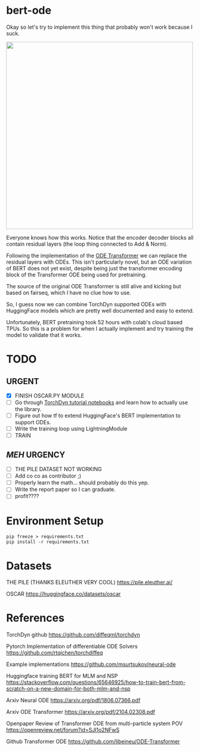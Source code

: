# bert-ode

Okay so let's try to implement this thing that probably won't work because I suck.

<img src="https://machinelearningmastery.com/wp-content/uploads/2021/08/attention_research_1.png" width="500">

Everyone knows how this works. Notice that the encoder decoder blocks all contain residual layers (the loop thing connected to Add & Norm).

Following the implementation of the [ODE Transformer](https://arxiv.org/pdf/2104.02308.pdf) we can replace the residual layers with ODEs. This isn't particularly novel, but an ODE variation of BERT does not yet exist, despite being just the transformer encoding block of the Transformer ODE being used for pretraining.

The source of the original ODE Transformer is still alive and kicking but based on fairseq, which I have no clue how to use.

So, I guess now we can combine TorchDyn supported ODEs with HuggingFace models which are pretty well documented and easy to extend.

Unfortunately, BERT pretraining took 52 hours with colab's cloud based TPUs. So this is a problem for when I actually implement and try training the model to validate that it works.

# TODO

## URGENT
- [x] FINISH OSCAR.PY MODULE
- [ ] Go through [TorchDyn tutorial notebooks](https://github.com/DiffEqML/torchdyn/tree/master/tutorials) and learn how to actually use the library.
- [ ] Figure out how tf to extend HuggingFace's BERT implementation to support ODEs.
- [ ] Write the training loop using LightningModule
- [ ] TRAIN

## _MEH_ URGENCY
- [ ] THE PILE DATASET NOT WORKING
- [ ] Add co co as contributor ;)
- [ ] Properly learn the math... should probably do this yep.
- [ ] Write the report paper so I can graduate.
- [ ] profit????

# Environment Setup
```
pip freeze > requirements.txt
pip install -r requirements.txt
```

# Datasets

THE PILE (THANKS ELEUTHER VERY COOL) https://pile.eleuther.ai/

OSCAR https://huggingface.co/datasets/oscar

# References

TorchDyn github https://github.com/diffeqml/torchdyn

Pytorch Implementation of differentiable ODE Solvers https://github.com/rtqichen/torchdiffeq

Example implementations https://github.com/msurtsukov/neural-ode

Huggingface training BERT for MLM and NSP https://stackoverflow.com/questions/65646925/how-to-train-bert-from-scratch-on-a-new-domain-for-both-mlm-and-nsp

Arxiv Neural ODE https://arxiv.org/pdf/1806.07366.pdf

Arxiv ODE Transformer https://arxiv.org/pdf/2104.02308.pdf

Openpaper Review of Transformer ODE from multi-particle system POV https://openreview.net/forum?id=SJl1o2NFwS

Github Transformer ODE https://github.com/libeineu/ODE-Transformer
